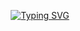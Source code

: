 <p align="center">
    <a href="https://github.com/sardarchitect">
        <img src="https://readme-typing-svg.demolab.com?font=Georgia&size=18&duration=2000&pause=100&multiline=true&width=500&height=80&lines=Arvinder+Singh;Machine Learning Engineer+%7C+Architectural Designer;AI+%7C+Computer+Vision+%7C+Buildings" alt="Typing SVG" />
    </a>
<br/>
</p>

<!--
**sardarchitect/sardarchitect** is a ✨ _special_ ✨ repository because its `README.md` (this file) appears on your GitHub profile.

Here are some ideas to get you started:

- 🔭 I’m currently working on ...
- 🌱 I’m currently learning ...
- 👯 I’m looking to collaborate on ...
- 🤔 I’m looking for help with ...
- 💬 Ask me about ...
- 📫 How to reach me: ...
- 😄 Pronouns: ...
- ⚡ Fun fact: ...
-->
